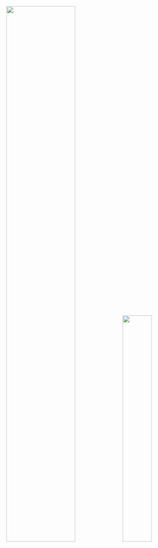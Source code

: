 <p float="left">
<img src="https://github-readme-stats.vercel.app/api?username=moutard3&show_icons=true&count_private=true&theme=vue&hide_border=true&include_all_commits=true" width="60%" />
<img src="https://github-readme-stats.vercel.app/api/top-langs/?username=moutard3&layout=compact&hide=asp&langs_count=7&hide_border=true" width="39%"/>
</p>
